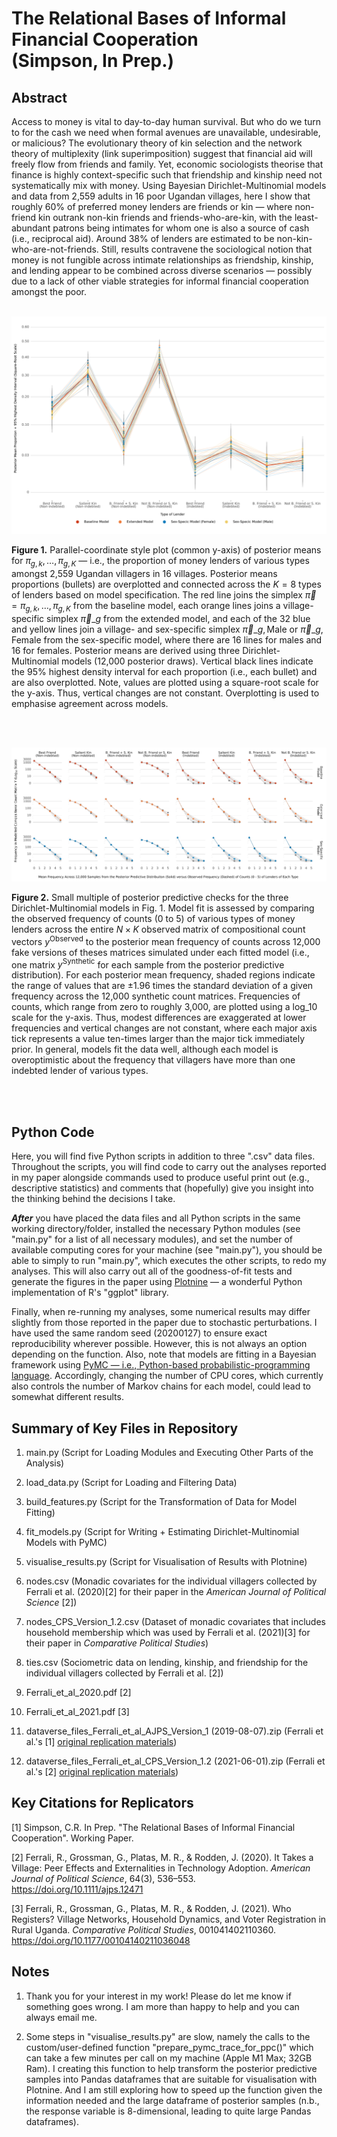 # The Relational Bases of Informal Financial Cooperation <br> (Simpson, In Prep.)


## Abstract
Access to money is vital to day-to-day human survival. But who do we turn to for the cash we need when formal avenues are unavailable, undesirable, or malicious? The evolutionary theory of kin selection and the network theory of multiplexity (link superimposition) suggest that financial aid will freely flow from friends and family. Yet, economic sociologists theorise that finance is highly context-specific such that friendship and kinship need not systematically mix with money. Using Bayesian Dirichlet-Multinomial models and data from 2,559 adults in 16 poor Ugandan villages, here I show that roughly 60% of preferred money lenders are friends or kin — where non-friend kin outrank non-kin friends and friends-who-are-kin, with the least-abundant patrons being intimates for whom one is also a source of cash (i.e., reciprocal aid). Around 38% of lenders are estimated to be non-kin-who-are-not-friends. Still, results contravene the sociological notion that money is not fungible across intimate relationships as friendship, kinship, and lending appear to be combined across diverse scenarios — possibly due to a lack of other viable strategies for informal financial cooperation amongst the poor.<br>
<br>

![](https://github.com/cohensimpson/money/blob/main/F1_Proportions_Lender_Types_Parallel_Coordinates.svg) 
<br> 

**Figure 1.** Parallel-coordinate style plot (common y-axis) of posterior means for $\pi_{g,k}, \ldots, \pi_{g,K}$ — i.e., the proportion of money lenders of various types amongst 2,559 Ugandan villagers in 16 villages. Posterior means proportions (bullets) are overplotted and connected across the $K = 8$ types of lenders based on model specification. The red line joins the simplex $\vec{\pi} = \pi_{g,k}, \ldots, \pi_{g,K}$ from the baseline model, each orange lines joins a village-specific simplex $\vec{\pi}\_{g}$ from the extended model, and each of the 32 blue and yellow lines join a village- and sex-specific simplex $\vec{\pi}\_{g, \text{Male}}$ or $\vec{\pi}\_{g, \text{Female}}$ from the sex-specific model, where there are 16 lines for males and 16 for females. Posterior means are derived using three Dirichlet-Multinomial models (12,000 posterior draws). Vertical black lines indicate the 95% highest density interval for each proportion (i.e., each bullet) and are also overplotted. Note, values are plotted using a square-root scale for the y-axis. Thus, vertical changes are not constant. Overplotting is used to emphasise agreement across models.

<br>
<br> 

![](https://github.com/cohensimpson/money/blob/main/F2_Posterior_Predictive_Checks_Count_Frequencies.svg) 
<br> 

**Figure 2.** Small multiple of posterior predictive checks for the three Dirichlet-Multinomial models in Fig. 1. Model fit is assessed by comparing the observed frequency of counts (0 to 5) of various types of money lenders across the entire $N \times K$ observed matrix of compositional count vectors $y^{\text{Observed}}$ to the posterior mean frequency of counts across 12,000 fake versions of theses matrices simulated under each fitted model (i.e., one matrix $y^{\text{Synthetic}}$ for each sample from the posterior predictive distribution). For each posterior mean frequency, shaded regions indicate the range of values that are $\pm 1.96$ times the standard deviation of a given frequency across the 12,000 synthetic count matrices. Frequencies of counts, which range from zero to roughly 3,000, are plotted using a $\text{log}\_{10}$ scale for the y-axis. Thus, modest differences are exaggerated at lower frequencies and vertical changes are not constant, where each major axis tick represents a value ten-times larger than the major tick immediately prior. In general, models fit the data well, although each model is overoptimistic about the frequency that villagers have more than one indebted lender of various types.

<br>
<br> 


## Python Code
Here, you will find five Python scripts in addition to three ".csv" data files. Throughout the scripts, you will find code to carry out the analyses reported in my paper alongside commands used to produce useful print out (e.g., descriptive statistics) and comments that (hopefully) give you insight into the thinking behind the decisions I take.

**_After_** you have placed the data files and all Python scripts in the same working directory/folder, installed the necessary Python modules (see "main.py" for a list of all necessary modules), and set the number of available computing cores for your machine (see "main.py"), you should be able to simply to run "main.py", which executes the other scripts, to redo my analyses. This will also carry out all of the goodness-of-fit tests and generate the figures in the paper using [Plotnine](https://plotnine.readthedocs.io/en/stable/) — a wonderful Python implementation of R's "ggplot" library.

Finally, when re-running my analyses, some numerical results may differ slightly from those reported in the paper due to stochastic perturbations. I have used the same random seed (20200127) to ensure exact reproducibility wherever possible. However, this is not always an option depending on the function. Also, note that models are fitting in a Bayesian framework using [PyMC — i.e., Python-based probabilistic-programming language](https://www.pymc.io/welcome.html). Accordingly, changing the number of CPU cores, which currently also controls the number of Markov chains for each model, could lead to somewhat different results.  


## Summary of Key Files in Repository
 1) main.py (Script for Loading Modules and Executing Other Parts of the Analysis)
 
 2) load_data.py (Script for Loading and Filtering Data)
 
 3) build_features.py (Script for the Transformation of Data for Model Fitting)
 
 4) fit_models.py (Script for Writing + Estimating Dirichlet-Multinomial Models with PyMC)
 
 5) visualise_results.py (Script for Visualisation of Results with Plotnine)
 
 6) nodes.csv (Monadic covariates for the individual villagers collected by Ferrali et al. (2020)[2] for their paper in the _American Journal of Political Science_ [2]) 

 7) nodes_CPS_Version_1.2.csv (Dataset of monadic covariates that includes household membership which was used by Ferrali et al. (2021)[3] for their paper in _Comparative Political Studies_) 

 8) ties.csv (Sociometric data on lending, kinship, and friendship for the individual villagers collected by Ferrali et al. [2]) 

 9) Ferrali_et_al_2020.pdf [2] 
 
 10) Ferrali_et_al_2021.pdf [3]
 
 11) dataverse_files_Ferrali_et_al_AJPS_Version_1 (2019-08-07).zip (Ferrali et al.'s [1] [original replication materials](https://doi.org/10.7910/DVN/NOYBCQ))
 
 12) dataverse_files_Ferrali_et_al_CPS_Version_1.2 (2021-06-01).zip (Ferrali et al.'s [2] [original replication materials](https://doi.org/10.7910/DVN/YEFRPC))
 
 
## Key Citations for Replicators
[1] Simpson, C.R. In Prep. "The Relational Bases of Informal Financial Cooperation". Working Paper.

[2] Ferrali, R., Grossman, G., Platas, M. R., & Rodden, J. (2020). It Takes a Village: Peer Effects and Externalities in Technology Adoption. _American Journal of Political Science_, 64(3), 536–553. https://doi.org/10.1111/ajps.12471

[3] Ferrali, R., Grossman, G., Platas, M. R., & Rodden, J. (2021). Who Registers? Village Networks, Household Dynamics, and Voter Registration in Rural Uganda. _Comparative Political Studies_, 001041402110360. https://doi.org/10.1177/00104140211036048


## Notes
1) Thank you for your interest in my work! Please do let me know if something goes wrong. I am more than happy to help and you can always email me.

2) Some steps in "visualise_results.py" are slow, namely the calls to the custom/user-defined function "prepare_pymc_trace_for_ppc()" which can take a few minutes per call on my machine (Apple M1 Max; 32GB Ram). I creating this function to help transform the posterior predictive samples into Pandas dataframes that are suitable for visualisation with Plotnine. And I am still exploring how to speed up the function given the information needed and the large dataframe of posterior samples (n.b., the response variable is 8-dimensional, leading to quite large Pandas dataframes).

